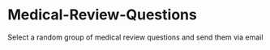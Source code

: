 # Medical-Review-Questions


Select a random group of medical review questions and send them via email
